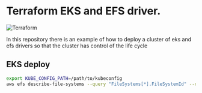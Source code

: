 # Terraform EKS and EFS driver.
![Terraform](https://img.shields.io/badge/terraform-%235835CC.svg?style=flat&logo=terraform&logoColor=white)



In this repository there is an example of how to deploy a cluster of eks and efs drivers so that the cluster has control of the life cycle

## EKS deploy




```bash
export KUBE_CONFIG_PATH=/path/to/kubeconfig
aws efs describe-file-systems --query "FileSystems[*].FileSystemId" --output text

```